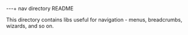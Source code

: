 ---+ nav directory README

This directory contains libs useful for navigation - 
menus, breadcrumbs, wizards, and so on.


 
 

 
 
 
 
 
 